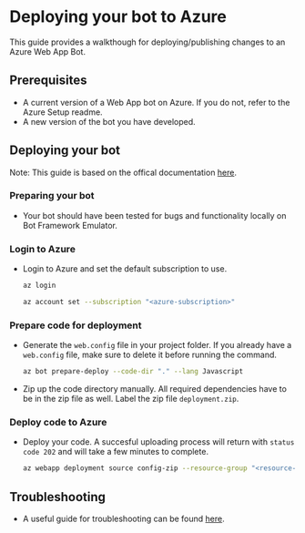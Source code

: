 # Deploying your bot to Azure

This guide provides a walkthough for deploying/publishing changes to an Azure Web App Bot.

## Prerequisites

- A current version of a Web App bot on Azure. If you do not, refer to the Azure Setup readme.
- A new version of the bot you have developed.

## Deploying your bot

Note: This guide is based on the offical documentation [here](https://docs.microsoft.com/en-us/azure/bot-service/bot-builder-deploy-az-cli?view=azure-bot-service-4.0&tabs=javascript).

### Preparing your bot

- Your bot should have been tested for bugs and functionality locally on Bot Framework Emulator.

### Login to Azure

- Login to Azure and set the default subscription to use.

	```bash
	az login
	```

	```bash
    az account set --subscription "<azure-subscription>"
    ```

### Prepare code for deployment

- Generate the `web.config` file in your project folder. If you already have a `web.config` file, make sure to delete it before running the command.

	```bash
	az bot prepare-deploy --code-dir "." --lang Javascript
	```

- Zip up the code directory manually. All required dependencies have to be in the zip file as well. Label the zip file `deployment.zip`.

### Deploy code to Azure

- Deploy your code. A succesful uploading process will return with `status code 202` and will take a few minutes to complete.

	```bash
	az webapp deployment source config-zip --resource-group "<resource-group-name>" --name "<name-of-web-app>" --src <deployment-zip-path>
	```

## Troubleshooting

- A useful guide for troubleshooting can be found [here](https://docs.microsoft.com/en-us/azure/bot-service/bot-service-troubleshoot-bot-configuration?view=azure-bot-service-4.0).
